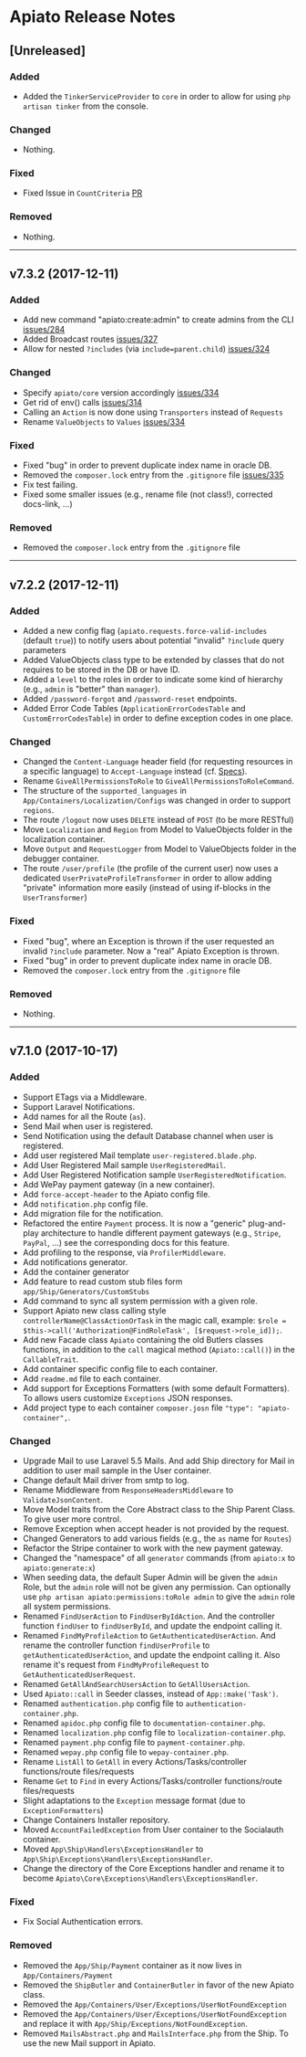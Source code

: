 # Apiato Release Notes

## [Unreleased]

### Added
- Added the `TinkerServiceProvider` to `core` in order to allow for using `php artisan tinker` from the console.

### Changed
- Nothing.

### Fixed
- Fixed Issue in `CountCriteria` [PR](https://github.com/apiato/apiato/pull/363)

### Removed
- Nothing.

___

## v7.3.2 (2017-12-11)

### Added
- Add new command "apiato:create:admin" to create admins from the CLI [issues/284](https://github.com/apiato/apiato/issues/284)
- Added Broadcast routes [issues/327](https://github.com/apiato/apiato/issues/327)
- Allow for nested `?includes` (via `include=parent.child`) [issues/324](https://github.com/apiato/apiato/issues/324)

### Changed
- Specify `apiato/core` version accordingly [issues/334](https://github.com/apiato/apiato/issues/334)
- Get rid of env() calls [issues/314](https://github.com/apiato/apiato/issues/314)
- Calling an `Action` is now done using `Transporters` instead of `Requests`
- Rename `ValueObjects` to `Values` [issues/334](https://github.com/apiato/apiato/issues/334)

### Fixed
- Fixed "bug" in order to prevent duplicate index name in oracle DB. 
- Removed the `composer.lock` entry from the `.gitignore` file [issues/335](https://github.com/apiato/apiato/issues/335)
- Fix test failing.
- Fixed some smaller issues (e.g., rename file (not class!), corrected docs-link, ...)

### Removed
- Removed the `composer.lock` entry from the `.gitignore` file

___

## v7.2.2 (2017-12-11)

### Added
- Added a new config flag (`apiato.requests.force-valid-includes` (default `true`)) to notify users about potential "invalid" `?include` query parameters
- Added ValueObjects class type to be extended by classes that do not requires to be stored in the DB or have ID.
- Added a `level` to the roles in order to indicate some kind of hierarchy (e.g., `admin` is "better" than `manager`).
- Added `/password-forgot` and `/password-reset` endpoints.
- Added Error Code Tables (`ApplicationErrorCodesTable` and `CustomErrorCodesTable`) in order to define exception codes in one place.

### Changed
- Changed the `Content-Language` header field (for requesting resources in a specific language) to `Accept-Language` instead (cf. [Specs](https://developer.mozilla.org/en-US/docs/Web/HTTP/Headers/Accept-Language)).
- Rename `GiveAllPermissionsToRole` to `GiveAllPermissionsToRoleCommand`.
- The structure of the `supported_languages` in `App/Containers/Localization/Configs` was changed in order to support `regions`.
- The route `/logout` now uses `DELETE` instead of `POST` (to be more RESTful)
- Move `Localization` and `Region` from Model to ValueObjects folder in the localization container.
- Move `Output` and `RequestLogger` from Model to ValueObjects folder in the debugger container.
- The route `/user/profile` (the profile of the current user) now uses a dedicated `UserPrivateProfileTransformer` in order to allow adding "private" information more easily (instead of using if-blocks in the `UserTransformer`) 

### Fixed
- Fixed "bug", where an Exception is thrown if the user requested an invalid `?include` parameter. Now a "real" Apiato Exception is thrown.
- Fixed "bug" in order to prevent duplicate index name in oracle DB.
- Removed the `composer.lock` entry from the `.gitignore` file

### Removed
- Nothing.


___

## v7.1.0 (2017-10-17)

### Added
- Support ETags via a Middleware.
- Support Laravel Notifications.
- Add names for all the Route (`as`).
- Send Mail when user is registered.
- Send Notification using the default Database channel when user is registered.
- Add user registered Mail template `user-registered.blade.php`.
- Add User Registered Mail sample `UserRegisteredMail`.
- Add User Registered Notification sample `UserRegisteredNotification`.
- Add WePay payment gateway (in a new container).
- Add `force-accept-header` to the Apiato config file.
- Add `notification.php` config file.  
- Add migration file for the notification.
- Refactored the entire `Payment` process. It is now a "generic" plug-and-play architecture to handle different payment gateways (e.g., `Stripe`, `PayPal`, ...) see the corresponding docs for this feature.
- Add profiling to the response, via `ProfilerMiddleware`.
- Add notifications generator.
- Add the container generator
- Add feature to read custom stub files form `app/Ship/Generators/CustomStubs`
- Add command to sync all system permission with a given role.
- Support Apiato new class calling style `controllerName@ClassActionOrTask` in the magic call, example: `$role = $this->call('Authorization@FindRoleTask', [$request->role_id]);`. 
- Add new Facade class `Apiato` containing the old Butlers classes functions, in addition to the `call` magical method (`Apiato::call()`) in the `CallableTrait`.
- Add container specific config file to each container.
- Add `readme.md` file to each container.
- Add support for Exceptions Formatters (with some default Formatters). To allows users customize `Exceptions` JSON responses.
- Add project type to each container `composer.josn` file `"type": "apiato-container",`.

### Changed
- Upgrade Mail to use Laravel 5.5 Mails. And add Ship directory for Mail in addition to user mail sample in the User container.
- Change default Mail driver from smtp to log.
- Rename Middleware from `ResponseHeadersMiddleware` to `ValidateJsonContent`.
- Move Model traits from the Core Abstract class to the Ship Parent Class. To give user more control.
- Remove Exception when accept header is not provided by the request. 
- Changed Generators to add various fields (e.g., the `as` name for `Routes`)
- Refactor the Stripe container to work with the new payment gateway.
- Changed the "namespace" of all `generator` commands (from `apiato:x` to `apiato:generate:x`)
- When seeding data, the default Super Admin will be given the `admin` Role, but the `admin` role will not be given any permission. Can optionally use `php artisan apiato:permissions:toRole admin` to give the `admin` role all system permissions.    
- Renamed `FindUserAction` to `FindUserByIdAction`. And the controller function `findUser` to `findUserById`, and update the endpoint calling it.
- Renamed `FindMyProfileAction` to `GetAuthenticatedUserAction`. And rename the controller function `findUserProfile` to `getAuthenticatedUserAction`, and update the endpoint calling it. Also rename it's request from `FindMyProfileRequest` to `GetAuthenticatedUserRequest`.
- Renamed `GetAllAndSearchUsersAction` to `GetAllUsersAction`.
- Used `Apiato::call` in Seeder classes, instead of `App::make('Task')`. 
- Renamed `authentication.php` config file to `authentication-container.php`.
- Renamed `apidoc.php` config file to `documentation-container.php`.
- Renamed `localization.php` config file to `localization-container.php`.
- Renamed `payment.php` config file to `payment-container.php`.
- Renamed `wepay.php` config file to `wepay-container.php`.
- Rename `ListAll` to `GetAll` in every Actions/Tasks/controller functions/route files/requests
- Rename `Get` to `Find` in every Actions/Tasks/controller functions/route files/requests
- Slight adaptations to the `Exception` message format (due to `ExceptionFormatters`)
- Change Containers Installer repository. 
- Moved `AccountFailedException` from User container to the Socialauth container.
- Moved `App\Ship\Handlers\ExceptionsHandler` to `App\Ship\Exceptions\Handlers\ExceptionsHandler`.
- Change the directory of the Core Exceptions handler and rename it to become `Apiato\Core\Exceptions\Handlers\ExceptionsHandler`.

### Fixed
- Fix Social Authentication errors. 

### Removed
- Removed the `App/Ship/Payment` container as it now lives in `App/Containers/Payment`
- Removed the `ShipButler` and `ContainerButler` in favor of the new Apiato class.
- Removed the `App/Containers/User/Exceptions/UserNotFoundException`
- Removed the `App/Containers/User/Exceptions/UserNotFoundException` and replace it with `App/Ship/Exceptions/NotFoundException`. 
- Removed `MailsAbstract.php` and `MailsInterface.php` from the Ship. To use the new Mail support in Apiato.
